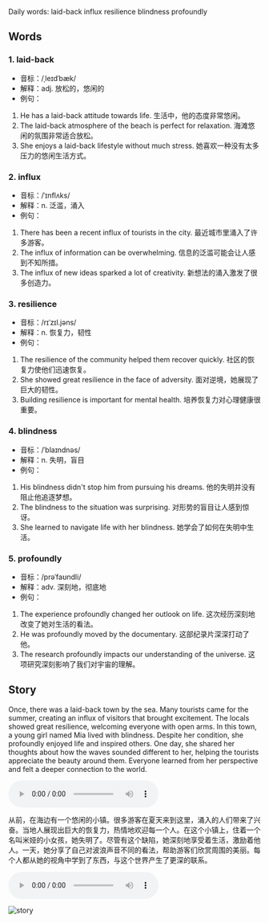 Daily words: laid-back influx resilience blindness profoundly

## Words
### 1. laid-back
- 音标：/ˌleɪdˈbæk/ <span style="cursor: pointer;" onclick="document.getElementById('audio-player-1').play()"><i class="fas fa-volume-up"></i></span>
<audio id="audio-player-1" src="audios/words/laid-back.mp3" style="display:none;"></audio>
- 解释：adj. 放松的，悠闲的
- 例句：
1. He has a laid-back attitude towards life. 生活中，他的态度非常悠闲。
2. The laid-back atmosphere of the beach is perfect for relaxation. 海滩悠闲的氛围非常适合放松。
3. She enjoys a laid-back lifestyle without much stress. 她喜欢一种没有太多压力的悠闲生活方式。

### 2. influx
- 音标：/ˈɪnflʌks/ <span style="cursor: pointer;" onclick="document.getElementById('audio-player-2').play()"><i class="fas fa-volume-up"></i></span>
<audio id="audio-player-2" src="audios/words/influx.mp3" style="display:none;"></audio>
- 解释：n. 泛滥，涌入
- 例句：
1. There has been a recent influx of tourists in the city. 最近城市里涌入了许多游客。
2. The influx of information can be overwhelming. 信息的泛滥可能会让人感到不知所措。
3. The influx of new ideas sparked a lot of creativity. 新想法的涌入激发了很多创造力。

### 3. resilience
- 音标：/rɪˈzɪl.jəns/ <span style="cursor: pointer;" onclick="document.getElementById('audio-player-3').play()"><i class="fas fa-volume-up"></i></span>
<audio id="audio-player-3" src="audios/words/resilience.mp3" style="display:none;"></audio>
- 解释：n. 恢复力，韧性
- 例句：
1. The resilience of the community helped them recover quickly. 社区的恢复力使他们迅速恢复。
2. She showed great resilience in the face of adversity. 面对逆境，她展现了巨大的韧性。
3. Building resilience is important for mental health. 培养恢复力对心理健康很重要。

### 4. blindness
- 音标：/ˈblaɪndnəs/ <span style="cursor: pointer;" onclick="document.getElementById('audio-player-4').play()"><i class="fas fa-volume-up"></i></span>
<audio id="audio-player-4" src="audios/words/blindness.mp3" style="display:none;"></audio>
- 解释：n. 失明，盲目
- 例句：
1. His blindness didn't stop him from pursuing his dreams. 他的失明并没有阻止他追逐梦想。
2. The blindness to the situation was surprising. 对形势的盲目让人感到惊讶。
3. She learned to navigate life with her blindness. 她学会了如何在失明中生活。

### 5. profoundly
- 音标：/prəˈfaʊndli/ <span style="cursor: pointer;" onclick="document.getElementById('audio-player-5').play()"><i class="fas fa-volume-up"></i></span>
<audio id="audio-player-5" src="audios/words/profoundly.mp3" style="display:none;"></audio>
- 解释：adv. 深刻地，彻底地
- 例句：
1. The experience profoundly changed her outlook on life. 这次经历深刻地改变了她对生活的看法。
2. He was profoundly moved by the documentary. 这部纪录片深深打动了他。
3. The research profoundly impacts our understanding of the universe. 这项研究深刻影响了我们对宇宙的理解。

## Story
Once, there was a laid-back town by the sea. Many tourists came for the summer, creating an influx of visitors that brought excitement. The locals showed great resilience, welcoming everyone with open arms. In this town, a young girl named Mia lived with blindness. Despite her condition, she profoundly enjoyed life and inspired others. One day, she shared her thoughts about how the waves sounded different to her, helping the tourists appreciate the beauty around them. Everyone learned from her perspective and felt a deeper connection to the world.

<audio controls>
  <source src="https://files.dwong.top/story/2024-11-02-english.mp3" type="audio/mpeg">
  你的浏览器不支持音频元素。
</audio>
  

从前，在海边有一个悠闲的小镇。很多游客在夏天来到这里，涌入的人们带来了兴奋。当地人展现出巨大的恢复力，热情地欢迎每一个人。在这个小镇上，住着一个名叫米娅的小女孩，她失明了。尽管有这个缺陷，她深刻地享受着生活，激励着他人。一天，她分享了自己对波浪声音不同的看法，帮助游客们欣赏周围的美丽。每个人都从她的视角中学到了东西，与这个世界产生了更深的联系。

<audio controls>
  <source src="https://files.dwong.top/story/2024-11-02-chinese.mp3" type="audio/mpeg">
  你的浏览器不支持音频元素。
</audio>
  

![story](https://files.dwong.top/images/2024-11-02.png)

